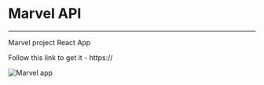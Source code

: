 # Marvel API

---

Marvel project React App

Follow this link to get it - https://

![Marvel app](https://github.com/beastbs/screenshots-app/blob/main/screenshots/screen_1.png?raw=true)
